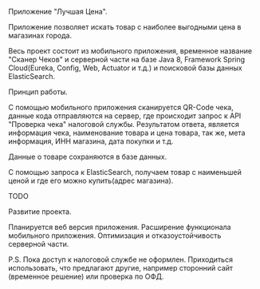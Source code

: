 Приложение "Лучшая Цена".

Приложение позволяет искать товар с наиболее выгодными цена в магазинах города.

Весь проект состоит из мобильного приложения, временное название "Сканер Чеков" и серверной части на базе Java 8, Framework Spring Cloud(Eureka, Config, Web, Actuator и т.д.) и поисковой базы данных ElasticSearch.

Принцип работы.

С помощью мобильного приложения сканируется QR-Code чека, данные кода отправляются на сервер, где происходит запрос к API "Проверка чека" налоговой службы. Результатом ответа, является информация чека, наименование товара и цена товара, так же, мета информация, ИНН магазина, дата покупки и т.д.

Данные о товаре сохраняются в базе данных. 

С помощью запроса к ElasticSearch, получаем товар с наименьшей ценой и где его можно купить(адрес магазина).

TODO

Развитие проекта.

Планируется веб версия приложения.
Расширение функционала мобильного приложения.
Оптимизация и отказоустойчивость серверной части.

P.S. Пока доступ к налоговой службе не оформлен. Приходиться использовать, что предлагают другие, например сторонний сайт (временное решение) или проверка по ОФД.
